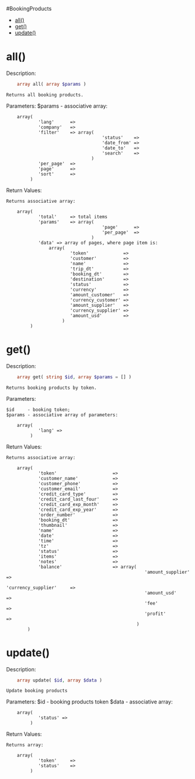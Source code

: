 #BookingProducts

* [all()](#all)
* [get()](#get)
* [update()](#update)

all()
=========

Description:
```php
	array all( array $params )
```
	
	Returns all booking products.
  
Parameters:
	$params - associative array:

		array(
				'lang'		=>
				'company'	=>
				'filter'	=> array(
										'status'	=>	
										'date_from'	=>	
										'date_to'	=>	
										'search'	=>	
									)
				'per_page'	=>
				'page'		=>
				'sort'		=>
			 )

Return Values:

	Returns associative array:

		array(
				'total'		=> total items
				'params'	=> array(
										'page'		=> 
										'per_page'	=> 
									)
				'data' => array of pages, where page item is:
					array(
							'token'             =>
							'customer'          =>
							'name'              =>
							'trip_dt'           =>
							'booking_dt'        =>
							'destination'       =>
							'status'            =>
							'currency'          =>
							'amount_customer'   =>
							'currency_customer' =>
							'amount_supplier'   =>
							'currency_supplier' =>
							'amount_usd'        =>
						 )
			 )

get()
=========

Description:
```php	
	array get( string $id, array $params = [] )
```
	Returns booking products by token.

Parameters:

	$id     - booking token;
	$params - associative array of parameters:
		
		array(
				'lang' =>
			 )

Return Values:

	Returns associative array:

        array(
				'token'                     =>
				'customer_name'             =>
				'customer_phone'            =>
				'customer_email'            =>
				'credit_card_type'          =>
				'credit_card_last_four'     =>
				'credit_card_exp_month'     =>
				'credit_card_exp_year'      =>
				'order_number'              =>
				'booking_dt'                =>
				'thumbnail'                 =>
				'name'                      =>
				'date'                      =>
				'time'                      =>
				'tz'                        =>
				'status'                    =>
				'items'                     =>
				'notes'                     =>
				'balance'					=> array(
														'amount_supplier'       =>
														'currency_supplier'     =>
														'amount_usd'            =>
														'fee'                   =>
														'profit'                =>
													 )
            )

update()
===========

Description:
```php
	array update( $id, array $data )
```	
	Update booking products

Parameters:
	$id		- booking products token
	$data	- associative array:

		array(
				'status' =>
			 )

Return Values:

	Returns array:
		
		array(
				'token'		=> 
                'status'	=>
			 )
